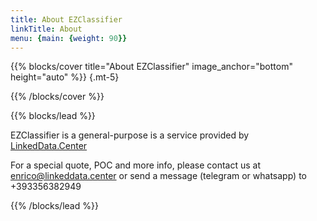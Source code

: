 ```yaml
---
title: About EZClassifier
linkTitle: About
menu: {main: {weight: 90}}
---
```


{{% blocks/cover title="About EZClassifier" image_anchor="bottom" height="auto" %}}
{.mt-5}

{{% /blocks/cover %}}

{{% blocks/lead %}}

EZClassifier is a general-purpose is a service provided by [LinkedData.Center](https://linkeddata.center)

For a special quote, POC and more info, please contact us at enrico@linkeddata.center or send a message (telegram or whatsapp) to +393356382949

{{% /blocks/lead %}}

